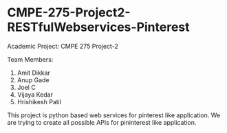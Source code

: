 CMPE-275-Project2-RESTfulWebservices-Pinterest
==============================================

Academic Project: CMPE 275 Project-2

Team Members:
1. Amit Dikkar
2. Anup Gade
3. Joel C
4. Vijaya Kedar
5. Hrishikesh Patil

This project is python based web services for pinterest like application.
We are trying to create all possible APIs for pininterest like application.


